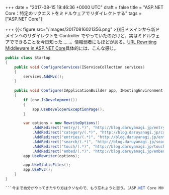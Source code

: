 
+++
date = "2017-08-15 19:46:36 +0000 UTC"
draft = false
title = "ASP.NET Core：特定のリクエストをミドルウェアでリダイレクトする"
tags = ["ASP.NET Core"]

+++
{{< figure src="/images/20170816021356.png"  >}}旧ドメインから新ドメインへのリダイレクトを Controller でやっていたのだけど、実はミドルウェアでできることを今日知った……。情報弱者にもほどがある。[URL Rewriting Middleware in ASP.NET Core](https://docs.microsoft.com/en-us/aspnet/core/fundamentals/url-rewriting)具体的には、こんな感じ。
```cs
public class Startup
{
    public void ConfigureServices(IServiceCollection services)
    {
        services.AddMvc();
    }
        
    public void Configure(IApplicationBuilder app, IHostingEnvironment env)
    {
        if (env.IsDevelopment())
        {
            app.UseDeveloperExceptionPage();
        }

        var options = new RewriteOptions()
            .AddRedirect("entry/(.*)", "http://blog.daruyanagi.jp/entry/$1")
            .AddRedirect("category/(.*)", "http://blog.daruyanagi.jp/category/$1")
            .AddRedirect("entries/(.*)", "http://blog.daruyanagi.jp/entries/$1")
            .AddRedirect("search/(.*)", "http://blog.daruyanagi.jp/search/$1")
            .AddRedirect("touch/(.*)", "http://blog.daruyanagi.jp/touch/$1")
            .AddRedirect("embed/(.*)", "http://blog.daruyanagi.jp/embed/$1");
        app.UseRewriter(options);

        app.UseStaticFiles();
        app.UseMvc();
    }
}

```今まで自分がやってきたやり方はクソなので、もう忘れようと思う。[ASP.NET Core MVC：特定のリクエストを他のサイトにリダイレクトする - だるろぐ](http://blog.daruyanagi.jp/entry/2017/07/17/143323)[ASP.NET Core MVC：特定のリクエストを他のサイトにリダイレクトする - だるろぐ](http://blog.daruyanagi.jp/entry/2017/07/17/143323)そのほかにも URL リライトを行ったり、IIS や Apache のリライトルールを読み込んで利用したり、ルールをメソッドで記述したり、IRule インターフェースでリライトを定義したりできるみたいですね。　


